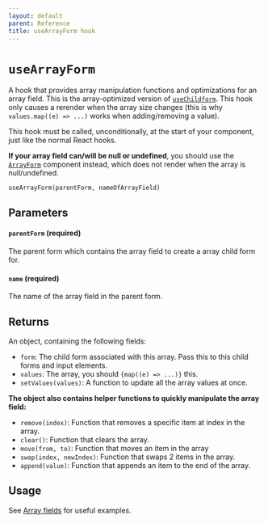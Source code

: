 ```yaml
---
layout: default
parent: Reference
title: useArrayForm hook
---
```


# `useArrayForm`

A hook that provides array manipulation functions and optimizations for an array field. This is the array-optimized version of [`useChildform`](/typed-react-form/reference/useChildForm). This hook only causes a rerender when the array size changes (this is why `values.map((e) => ...)` works when adding/removing a value).

This hook must be called, unconditionally, at the start of your component, just like the normal React hooks.

**If your array field can/will be null or undefined**, you should use the [`ArrayForm`](/typed-react-form/reference/ArrayForm) component instead, which does not render when the array is null/undefined.

`useArrayForm(parentForm, nameOfArrayField)`

## Parameters

#### `parentForm` **(required)**

The parent form which contains the array field to create a array child form for.

#### `name` **(required)**

The name of the array field in the parent form.

## Returns

An object, containing the following fields:

-   `form`: The child form associated with this array. Pass this to this child forms and input elements.
-   `values`: The array, you should `{map((e) => ...)}` this.
-   `setValues(values)`: A function to update all the array values at once.

**The object also contains helper functions to quickly manipulate the array field:**

-   `remove(index)`: Function that removes a specific item at index in the array.
-   `clear()`: Function that clears the array.
-   `move(from, to)`: Function that moves an item in the array
-   `swap(index, newIndex)`: Function that swaps 2 items in the array.
-   `append(value)`: Function that appends an item to the end of the array.

## Usage

See [Array fields](/typed-react-form/advanced/Array-fields) for useful examples.
